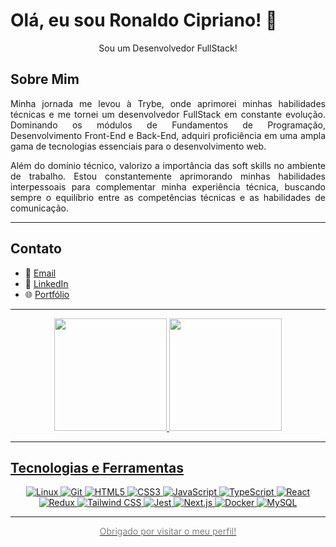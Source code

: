 # Olá, eu sou Ronaldo Cipriano! 👋

<p align="center">
  Sou um Desenvolvedor FullStack!
</p>

## Sobre Mim
<p align="justify">
Minha jornada me levou à Trybe, onde aprimorei minhas habilidades técnicas e me tornei um desenvolvedor FullStack em constante evolução. Dominando os módulos de Fundamentos de Programação, Desenvolvimento Front-End e Back-End, adquiri proficiência em uma ampla gama de tecnologias essenciais para o desenvolvimento web.
</p>

<p align="justify">
Além do domínio técnico, valorizo a importância das soft skills no ambiente de trabalho. Estou constantemente aprimorando minhas habilidades interpessoais para complementar minha experiência técnica, buscando sempre o equilíbrio entre as competências técnicas e as habilidades de comunicação.
</p>

<hr>

## Contato
- 📧 [Email](mailto:ronaldolopes14@gmail.com)
- 💼 [LinkedIn](https://www.linkedin.com/in/ronaldo-cipriano/)
- 🌐 [Portfólio](https://ronaldocipriiano.github.io/portfolio/)

<hr>

<div align="center">
<a href="https://github.com/ronaldocipriiano">
<img loading="lazy" height="180em" src="https://github-readme-stats.vercel.app/api?username=ronaldocipriiano&show_icons=true&theme=transparent&include_all_commits=true&count_private=true"/>
<img loading="lazy" height="180em" src="https://github-readme-stats.vercel.app/api/top-langs/?username=ronaldocipriiano&layout=compact&langs_count=7&theme=transparent"/>
</div>

<hr>

## Tecnologias e Ferramentas
<p align="center">
  <img src="https://img.shields.io/badge/Linux-FCC624?style=for-the-badge&logo=linux&logoColor=black" alt="Linux">
  <img src="https://img.shields.io/badge/Git-F05032?style=for-the-badge&logo=git&logoColor=white" alt="Git">
  <img src="https://img.shields.io/badge/HTML5-E34F26?style=for-the-badge&logo=html5&logoColor=white" alt="HTML5">
  <img src="https://img.shields.io/badge/CSS3-1572B6?style=for-the-badge&logo=css3&logoColor=white" alt="CSS3">
  <img src="https://img.shields.io/badge/JavaScript-F7DF1E?style=for-the-badge&logo=javascript&logoColor=black" alt="JavaScript">
  <img src="https://img.shields.io/badge/TypeScript-007ACC?style=for-the-badge&logo=typescript&logoColor=white" alt="TypeScript">
  <img src="https://img.shields.io/badge/React-61DAFB?style=for-the-badge&logo=react&logoColor=black" alt="React">
  <img src="https://img.shields.io/badge/Redux-764ABC?style=for-the-badge&logo=redux&logoColor=white" alt="Redux">
  <img src="https://img.shields.io/badge/Tailwind CSS-38B2AC?style=for-the-badge&logo=tailwind-css&logoColor=white" alt="Tailwind CSS">
  <img src="https://img.shields.io/badge/Jest-C21325?style=for-the-badge&logo=jest&logoColor=white" alt="Jest">
  <img src="https://img.shields.io/badge/Next.js-000000?style=for-the-badge&logo=next.js&logoColor=white" alt="Next.js">
  <img src="https://img.shields.io/badge/Docker-2496ED?style=for-the-badge&logo=docker&logoColor=white" alt="Docker">
  <img src="https://img.shields.io/badge/MySQL-4479A1?style=for-the-badge&logo=mysql&logoColor=white" alt="MySQL">
</p>

<hr>

<p align="center" style="color: gray;">
  Obrigado por visitar o meu perfil!
</p>
